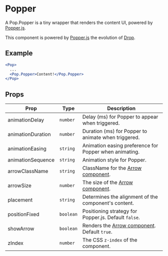 # Popper

A Pop.Popper is a tiny wrapper that renders the content UI, powered by [Popper.js](https://popper.js.org/).

This component is powered by [Popper.js](https://popper.js.org/) the evolution of [Drop](../Drop).

## Example

```jsx
<Pop>
  ...
  <Pop.Popper>Content!</Pop.Popper>
</Pop>
```

## Props

| Prop              | Type      | Description                                                |
| ----------------- | --------- | ---------------------------------------------------------- |
| animationDelay    | `number`  | Delay (ms) for Popper to appear when triggered.            |
| animationDuration | `number`  | Duration (ms) for Popper to animate when triggered.        |
| animationEasing   | `string`  | Animation easing preference for Popper when animating.     |
| animationSequence | `string`  | Animation style for Popper.                                |
| arrowClassName    | `string`  | ClassName for the [Arrow component](./Arrow.md).           |
| arrowSize         | `number`  | The size of the [Arrow component](./Arrow.md).             |
| placement         | `string`  | Determines the alignment of the component's content.       |
| positionFixed     | `boolean` | Positioning strategy for Popper.js. Default `false`.       |
| showArrow         | `boolean` | Renders the [Arrow component](./Arrow.md). Default `true`. |
| zIndex            | `number`  | The CSS `z-index` of the component.                        |
